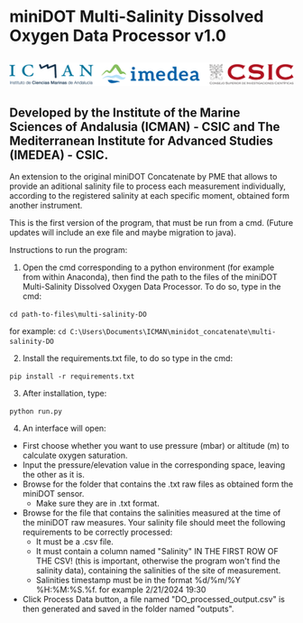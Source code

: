 # miniDOT Multi-Salinity Dissolved Oxygen Data Processor v1.0

![Alt text](multi-salinity-DO/logo.png)
----------------------------------------------------------------------------------------------------------------------------------------------------
Developed by the Institute of the Marine Sciences of Andalusia (ICMAN) - CSIC and The Mediterranean Institute for Advanced Studies (IMEDEA) - CSIC.
----------------------------------------------------------------------------------------------------------------------------------------------------

An extension to the original miniDOT Concatenate by PME that allows to provide an aditional salinity file to process 
each measurement individually, according to the registered salinity at each specific moment, obtained form another instrument.

This is the first version of the program, that must be run from a cmd. (Future updates will include an exe file and maybe migration to java).

Instructions to run the program:

1. Open the cmd corresponding to a python environment (for example from within Anaconda), then find the path to the files of the miniDOT Multi-Salinity Dissolved Oxygen Data Processor. To do so, type in the cmd:

`cd path-to-files\multi-salinity-DO`

for example: `cd C:\Users\Documents\ICMAN\minidot_concatenate\multi-salinity-DO`

2. Install the requirements.txt file, to do so type in the cmd:

`pip install -r requirements.txt`

3. After installation, type:

`python run.py`

4. An interface will open:

- First choose whether you want to use pressure (mbar) or altitude (m) to calculate oxygen saturation.
- Input the pressure/elevation value in the corresponding space, leaving the other as it is.
- Browse for the folder that contains the .txt raw files as obtained form the miniDOT sensor.
	- Make sure they are in .txt format.
- Browse for the file that contains the salinities measured at the time of the miniDOT raw measures. Your salinity file should meet the following 
requirements to be correctly processed: 
	- It must be a .csv file. 
	- It must contain a column named "Salinity" IN THE FIRST ROW OF THE CSV! (this is important, otherwise the program won't find the salinity data), containing the salinities of the site of measurement.
	- Salinities timestamp must be in the format %d/%m/%Y %H:%M:%S.%f. for example 2/21/2024 19:30
- Click Process Data button, a file named "DO_processed_output.csv" is then generated and saved in the folder named "outputs".
